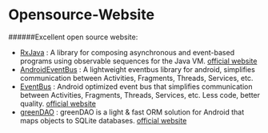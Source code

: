# Opensource-Website
######Excellent open source website:

- [RxJava](https://github.com/ReactiveX/RxJava "") : A library for composing asynchronous and event-based programs using observable sequences for the Java VM. [official website](http://reactivex.io/ "")
- [AndroidEventBus](https://github.com/hehonghui/AndroidEventBus "") : A lightweight eventbus library for android, simplifies communication between Activities, Fragments, Threads, Services, etc.
- [EventBus](https://github.com/greenrobot/EventBus "") : Android optimized event bus that simplifies communication between Activities, Fragments, Threads, Services, etc. Less code, better quality. [official website](http://greenrobot.org/eventbus/ "")
- [greenDAO](https://github.com/greenrobot/greenDAO "") : greenDAO is a light & fast ORM solution for Android that maps objects to SQLite databases. [official website](http://greenrobot.org/greendao/ "")
